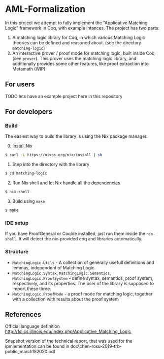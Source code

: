 # AML-Formalization

In this project we attempt to fully implement the "Applicative Matching Logic" framework in Coq, with example intances.
The project has two parts:
1.  A matching logic library for Coq, in which various Matching Logic theories can be defined and reasoned about.
    (see the directory `matching-logic`)
2.  An interactive prover / proof mode for matching logic, built inside Coq (see `prover`). This prover uses the matching logic library, and additionally provides some other features, like proof extraction into Metamath (WIP).



## For users

TODO lets have an example project here in this repository

## For developers

### Build

The easiest way to build the library is using the Nix package manager.

0. [Install Nix](https://nixos.org/download.html)
```sh
$ curl -L https://nixos.org/nix/install | sh
```

1. Step into the directory with the library
```sh
$ cd matching-logic
```

2. Run Nix shell and let Nix handle all the dependencies
```sh
$ nix-shell
```

3. Build using `make`
```sh
$ make
```

### IDE setup
If you have ProofGeneral or CoqIde installed, just run them inside the `nix-shell`.
It will detect the nix-provided coq and libraries automatically.

### Structure

- `MatchingLogic.Utils` - A collection of generally usefull definitions and lemmas, independent of Matching Logic.
- `MatchingLogic.Syntax`, `MatchingLogic.Semantics`, `MatchingLogic.ProofSystem` -
  define syntax, semantics, proof system, respectively, and its properties.
  The user of the library is supposed to import these three.
- `MatchingLogic.ProofMode` - a proof mode for matching logic, together with a collection with results about the proof system




## References

Official language definition http://fsl.cs.illinois.edu/index.php/Applicative_Matching_Logic

Snapshot version of the technical report, that was used for the ipmlementation can be found in doc\chen-rosu-2019-trb-public_march182020.pdf
